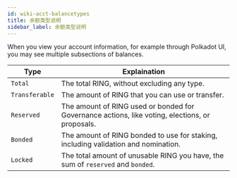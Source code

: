 ```yaml
---
id: wiki-acct-balancetypes
title: 余额类型说明
sidebar_label: 余额类型说明
---
```


When you view your account information, for example through Polkadot UI, you may see multiple subsections of balances.

| Type           | Explaination                                                                                    |
| -------------- | ----------------------------------------------------------------------------------------------- |
| `Total`        | The total RING, without excluding any type.                                                     |
| `Transferable` | The amount of RING that you can use or transfer.                                                |
| `Reserved`     | The amount of RING used or bonded for Governance actions, like voting, elections, or proposals. |
| `Bonded`       | The amount of RING bonded to use for staking, including validation and nomination.              |
| `Locked`       | The total amount of unusable RING you have, the sum of `reserved` and `bonded`.                 |